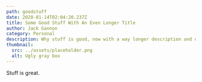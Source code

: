 ```yaml
---
path: goodstuff
date: 2020-01-14T02:04:20.237Z
title: Some Good Stuff With An Even Longer Title
author: Jack Gannon
category: Personal
description: Why stuff is good, now with a way longer description and other good stuff. Just a bit more for good measure.
thumbnail:
  src: ../assets/placeholder.png
  alt: Ugly gray box
---
```


Stuff is great.
